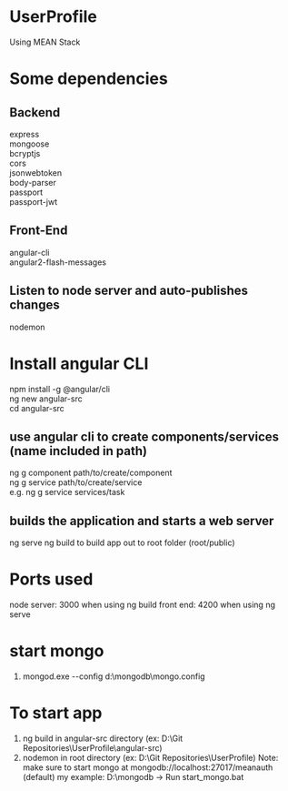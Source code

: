 # UserProfile
Using MEAN Stack

# Some dependencies
## Backend  
express  
mongoose  
bcryptjs  
cors  
jsonwebtoken  
body-parser  
passport  
passport-jwt  

## Front-End
angular-cli  
angular2-flash-messages  

## Listen to node server and auto-publishes changes
nodemon  


# Install angular CLI
npm install -g @angular/cli  
ng new angular-src  
cd angular-src  

## use angular cli to create components/services (name included in path)
ng g component path/to/create/component  
ng g service path/to/create/service  
e.g. ng g service services/task

## builds the application and starts a web server
ng serve
ng build to build app out to root folder (root/public)


# Ports used
node server: 3000 when using ng build
front end: 4200 when using ng serve

# start mongo
1. mongod.exe --config d:\mongodb\mongo.config

# To start app
1. ng build in angular-src directory (ex: D:\Git Repositories\UserProfile\angular-src)
2. nodemon in root directory (ex: D:\Git Repositories\UserProfile)
Note: make sure to start mongo at mongodb://localhost:27017/meanauth (default)
my example: D:\mongodb -> Run start_mongo.bat
